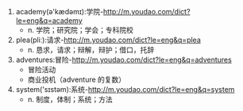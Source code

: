 1. academy(ə'kædəmɪ):学院-http://m.youdao.com/dict?le=eng&q=academy
    - n. 学院；研究院；学会；专科院校
2. plea(pliː):请求-http://m.youdao.com/dict?le=eng&q=plea
    - n. 恳求，请求；辩解，辩护；借口，托辞
3. adventures:冒险-http://m.youdao.com/dict?le=eng&q=adventures
    - 冒险活动
    - 商业投机（adventure 的复数）
4. system('sɪstəm):系统-http://m.youdao.com/dict?le=eng&q=system
    - n. 制度，体制；系统；方法